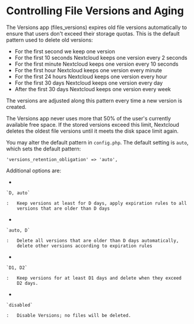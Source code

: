 Controlling File Versions and Aging
===================================

The Versions app (files\_versions) expires old file versions
automatically to ensure that users don't exceed their storage quotas.
This is the default pattern used to delete old versions:

-   For the first second we keep one version
-   For the first 10 seconds Nextcloud keeps one version every 2 seconds
-   For the first minute Nextcloud keeps one version every 10 seconds
-   For the first hour Nextcloud keeps one version every minute
-   For the first 24 hours Nextcloud keeps one version every hour
-   For the first 30 days Nextcloud keeps one version every day
-   After the first 30 days Nextcloud keeps one version every week

The versions are adjusted along this pattern every time a new version is
created.

The Versions app never uses more that 50% of the user's currently
available free space. If the stored versions exceed this limit,
Nextcloud deletes the oldest file versions until it meets the disk space
limit again.

You may alter the default pattern in `config.php`. The default setting
is `auto`, which sets the default pattern:

    'versions_retention_obligation' => 'auto',

Additional options are:

-   

    `D, auto`

    :   Keep versions at least for D days, apply expiration rules to all
        versions that are older than D days

-   

    `auto, D`

    :   Delete all versions that are older than D days automatically,
        delete other versions according to expiration rules

-   

    `D1, D2`

    :   Keep versions for at least D1 days and delete when they exceed
        D2 days.

-   

    `disabled`

    :   Disable Versions; no files will be deleted.


